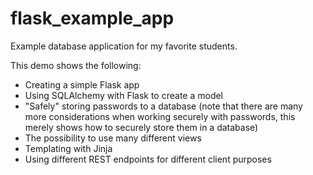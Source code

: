 # flask_example_app
Example database application for my favorite students.

This demo shows the following:
- Creating a simple Flask app
- Using SQLAlchemy with Flask to create a model
- "Safely" storing passwords to a database (note that there are many more considerations when working securely with passwords, this merely shows how to securely store them in a database)
- The possibility to use many different views
- Templating with Jinja
- Using different REST endpoints for different client purposes
